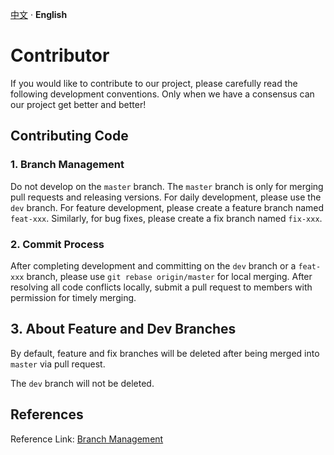 [中文](./CONTRIBUTORS_CN.md) · **English**

# Contributor

If you would like to contribute to our project, please carefully read the following development conventions. Only when we have a consensus can our project get better and better!

## Contributing Code

### 1. Branch Management

Do not develop on the `master` branch. The `master` branch is only for merging pull requests and releasing versions. For daily development, please use the `dev` branch. For feature development, please create a feature branch named `feat-xxx`. Similarly, for bug fixes, please create a fix branch named `fix-xxx`.

### 2. Commit Process

After completing development and committing on the `dev` branch or a `feat-xxx` branch, please use `git rebase origin/master` for local merging. After resolving all code conflicts locally, submit a pull request to members with permission for timely merging.

## 3. About Feature and Dev Branches

By default, feature and fix branches will be deleted after being merged into `master` via pull request.

The `dev` branch will not be deleted.

## References

Reference Link: [Branch Management](https://www.ruanyifeng.com/blog/2012/07/git.html)

